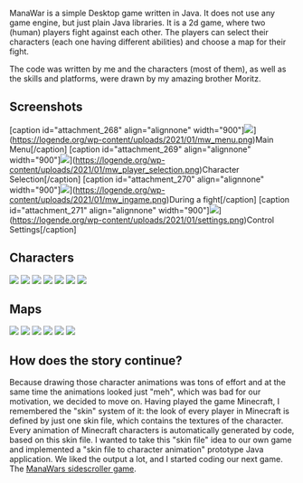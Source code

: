 ManaWar is a simple Desktop game written in Java.
It does not use any game engine, but just plain Java libraries.
It is a 2d game, where two (human) players fight against each other.
The players can select their characters (each one having different abilities) and choose a map for their fight.

The code was written by me and the characters (most of them), as well as the skills and platforms, were drawn by my amazing brother Moritz.

## Screenshots

[caption id="attachment_268" align="alignnone" width="900"]![](/src/assets/articles/manawar/mw_menu.png)](https://logende.org/wp-content/uploads/2021/01/mw_menu.png)Main Menu[/caption]
[caption id="attachment_269" align="alignnone" width="900"]![](/src/assets/articles/manawar/mw_character_selection.png)](https://logende.org/wp-content/uploads/2021/01/mw_player_selection.png)Character Selection[/caption]
[caption id="attachment_270" align="alignnone" width="900"]![](/src/assets/articles/manawar/mw_fight.png)](https://logende.org/wp-content/uploads/2021/01/mw_ingame.png)During a fight[/caption]
[caption id="attachment_271" align="alignnone" width="900"]![](/src/assets/articles/manawar/mw_controls.png)](https://logende.org/wp-content/uploads/2021/01/settings.png)Control Settings[/caption]

## Characters

[![](/src/assets/articles/manawar/mw_char_1.png)](https://logende.org/wp-content/uploads/2021/01/shadow_char.png)
[![](/src/assets/articles/manawar/mw_char_2.png)](https://logende.org/wp-content/uploads/2021/01/souleater_char.png)
[![](/src/assets/articles/manawar/mw_char_3.png)](https://logende.org/wp-content/uploads/2021/01/troll_char.png)
[![](/src/assets/articles/manawar/mw_char_4.png)](https://logende.org/wp-content/uploads/2021/01/zrughie_char.png)
[![](/src/assets/articles/manawar/mw_char_5.png)](https://logende.org/wp-content/uploads/2021/01/assassine_char.png)
[![](/src/assets/articles/manawar/mw_char_6.png)](https://logende.org/wp-content/uploads/2021/01/blueassassine_char.png)
[![](/src/assets/articles/manawar/mw_char_7.png)](https://logende.org/wp-content/uploads/2021/01/flamos_char.png)

## Maps

[![](/src/assets/articles/manawar/mw_map_1.png)](https://logende.org/wp-content/uploads/2021/01/stony_preview.png)
[![](/src/assets/articles/manawar/mw_map_2.png)](https://logende.org/wp-content/uploads/2021/01/wood1_preview.png)
[![](/src/assets/articles/manawar/mw_map_3.png)](https://logende.org/wp-content/uploads/2021/01/wood2_preview.png)
[![](/src/assets/articles/manawar/mw_map_4.png)](https://logende.org/wp-content/uploads/2021/01/classic_preview.png)
[![](/src/assets/articles/manawar/mw_map_5.png)](https://logende.org/wp-content/uploads/2021/01/empty_preview.png)
[![](/src/assets/articles/manawar/mw_map_6.png)](https://logende.org/wp-content/uploads/2021/01/stonebig_preview.png)

## How does the story continue?

Because drawing those character animations was tons of effort and at the same time the animations looked just "meh", which was bad for our motivation, we decided to move on.
Having played the game Minecraft, I remembered the "skin" system of it: the look of every player in Minecraft is defined by just one skin file, which contains the textures of the character.
Every animation of Minecraft characters is automatically generated by code, based on this skin file.
I wanted to take this "skin file" idea to our own game and implemented a "skin file to character animation" prototype Java application.
We liked the output a lot, and I started coding our next game.
The [ManaWars sidescroller game](https://logende.org/portfolio-archive/manawars-sidescroller-cross-platform/).
